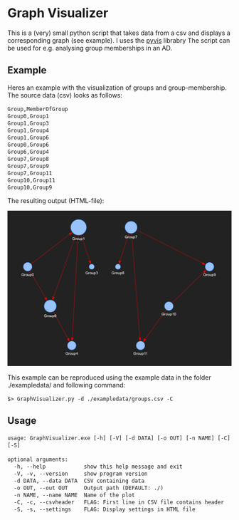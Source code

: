 # Graph Visualizer

This is a (very) small python script that takes data from a csv and displays a corresponding graph (see example). I uses the [pyvis](https://pyvis.readthedocs.io/en/latest/index.html) librabry
The script can be used for e.g. analysing group memberships in an AD.

## Example
Heres an example with the visualization of groups and group-membership. The source data (csv) looks as follows:

```code
Group,MemberOfGroup
Group0,Group1
Group1,Group3
Group1,Group4
Group1,Group6
Group0,Group6
Group6,Group4
Group7,Group8
Group7,Group9
Group7,Group11
Group10,Group11
Group10,Group9
```

The resulting output (HTML-file):

![Eample Visualization with Groups and group membership](./res/examplevisualization.png)

This example can be reproduced using the example data in the folder ./exampledata/ and following command:

```code
$> GraphVisualizer.py -d ./exampledata/groups.csv -C
```

## Usage

```code
usage: GraphVisualizer.exe [-h] [-V] [-d DATA] [-o OUT] [-n NAME] [-C] [-S]

optional arguments:
  -h, --help            show this help message and exit
  -V, -v, --version     show program version
  -d DATA, --data DATA  CSV containing data
  -o OUT, --out OUT     Output path (DEFAULT: ./)
  -n NAME, --name NAME  Name of the plot
  -C, -c, --csvheader   FLAG: First line in CSV file contains header
  -S, -s, --settings    FLAG: Display settings in HTML file
```
